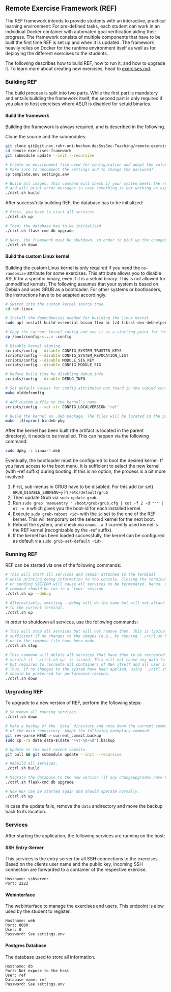 ## Remote Exercise Framework (REF)
The REF framework intends to provide students with an interactive, practical learning environment: For pre-defined tasks, each student can work in an indvidiual Docker container with automated goal verification aiding their progress.
The framework consists of multiple components that have to be built the first time REF is set up and when it is updated. The framework heavily relies on Docker for the runtime environment itself as well as for deploying the different exercises to the students.

The following describes how to build REF, how to run it, and how to upgrade it. To learn more about creating new exercises, head to [exercises.md](./EXERCISES.md).

### Building REF
The build process is split into two parts. While the first part is mandatory and entails building the framework itself, the second part is only required if you plan to host exercises where ASLR is disabled for setuid binaries.

#### Build the framework
Building the framework is always required, and is described in the following.

Clone the source and the submodules:
```bash
git clone git@git.noc.ruhr-uni-bochum.de:SysSec-Teaching/remote-exercises-framework.git
cd remote-exercises-framework
git submodule update --init --recursive

# Create an environment file used for configuration and adapt the values in settings.env.
# Make sure to uncomment the settings and to change the password!
cp template.env settings.env

# Build all images. This command will check if your system meets the requirements
# and will print error messages in case something is not working as expected.
./ctrl.sh build
```

After successfully building REF, the database has to be initialized:
```bash
# First, you have to start all services
./ctrl.sh up

# Then, the database has to be initialized
./ctrl.sh flask-cmd db upgrade

# Next, the framework must be shutdown, in order to pick up the changes applied to the db.
./ctrl.sh down
```


#### Build the custom Linux kernel
Building the custom Linux kernel is only required if you need the `no-randomize` attribute for some exercises. This attribute allows you to disable ASLR for a specific binary, even if it is a setuid binary. This is not allowed for unmodified kernels. The following assumes that your system is based on Debian and uses GRUB as a bootloader. For other systems or bootloaders, the instructions have to be adapted accordingly.

```bash
# Switch into the custom kernel source tree
cd ref-linux

# Install the dependencies needed for building the Linux kernel
sudo apt install build-essential bison flex bc lz4 libssl-dev debhelper libelf-dev pahole

# Copy the current kernel config and use it as a starting point for the new kernel.
cp /boot/config-<...> .config

# Disable kernel signing
scripts/config --disable CONFIG_SYSTEM_TRUSTED_KEYS
scripts/config --disable CONFIG_SYSTEM_REVOCATION_LIST
scripts/config --disable MODULE_SIG_KEY
scripts/config --disable CONFIG_MODULE_SIG

# Reduce build time by disabling debug info
scripts/config --disable DEBUG_INFO

# Set default values for config attributes not found in the copied config.
make olddefconfig

# Add custom suffix to the kernel's name
scripts/config --set-str CONFIG_LOCALVERSION 'ref'

# Build the kernel as .deb package. The files will be located in the parent directory.
make -j$(nproc) bindeb-pkg
```

After the kernel has been built (the artifact is located in the parent directory), it needs to be installed. This can happen via the following command:
```bash
sudo dpkg -i linux-*.deb
```

Eventually, the bootloader must be configured to boot the desired kernel. If you have access to the boot menu, it is sufficient to select the new kernel (with -ref suffix) during booting. If this is no option, the process is a bit more involved:
1. First, sub-menus in GRUB have to be disabled. For this add (or set) `GRUB_DISABLE_SUBMENU=y` in `/etc/default/grub`
2. Then update Grub via `sudo update-grub`.
3. Run `sudo grep 'menuentry ' /boot/grub/grub.cfg | cut -f 2 -d "'" | nl -v 0` which gives you the boot-id for each installed kernel.
4. Execute `sudo grub-reboot <id>` with the `id` set to the one of the REF kernel. This will temporary set the selected kernel for the next boot.
5. Reboot the system, and check via `uname -a` if currently used kernel is the REF kernel (recognizable by the -ref suffix).
6. If the kernel has been loaded successfully, the kernel can be configured as default via `sudo grub-set-default <id>`.


### Running REF
REF can be started via one of the following commands:
```bash
# This will start all services and remain attached to the terminal
# while printing debug information to the console. Closing the terminal,
# or sending SIGTERM will cause all services to be terminated. Hence, this
# command should be run in a `tmux` session.
./ctrl.sh up --debug

# Alternatively, omitting --debug will do the same but will not attach
# to the current terminal.
./ctrl.sh up
```

In order to shutdown all services, use the following commands:
```bash
# This will stop all services but will not remove them. This is typically
# sufficient if no changes to the images (e.g., by running `./ctrl.sh build`)
# or to the compose file have been made.
./ctrl.sh stop

# This command will delete all services that have then to be recreated from
# scratch if `./ctrl.sh up` is issued. This will not cause any data to be lost
# but requires to recreate all containers of REF itself and all user instances.
# Thus, if no changes to the system have been applied, using `./ctrl.sh stop`
# should be preferred for performance reasons.
./ctrl.sh down
```

### Upgrading REF
To upgrade to a new version of REF, perform the following steps:

```bash
# Shutdown all running services.
./ctrl.sh down

# Make a backup of the `data` directory and note down the current commit
# of the main repository. Adapt the following exemplary command.
git rev-parse HEAD > current_commit.backup
sudo cp -ra data data-$(date "+%Y-%m-%d").backup

# Update to the most recent commits.
git pull && git submodule update --init --recursive

# Rebuild all services.
./ctrl.sh build

# Migrate the database to the new version (if any changeupgrades have been applied)
./ctrl.sh flask-cmd db upgrade

# Now REF can be started again and should operate normally.
./ctrl.sh up
```

In case the update fails, remove the `data` andirectory and move the backup back to its location.

### Services
After starting the application, the following services are running on the host:

#### SSH Entry-Server
This services is the entry server for all SSH connections to the exercises. Based on the clients user name and the public key, incoming SSH connection are forwarded to a container of the respective exercise.

```
Hostname: sshserver
Port: 2222
```

#### Webinterface
The webinterface to manage the exercises and users. This endpoint is alow used by the student to register.
```
Hostname: web
Port: 8000
User: 0
Password: See settings.env
```

#### Postgres Database
The database used to store all information.
```
Hostname: db
Port: Not expose to the host
User: ref
Database name: ref
Password: See settings.env
```
